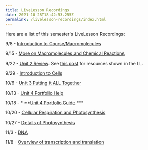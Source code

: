 ```yaml
---
title: LiveLesson Recordings
date: 2021-10-28T18:42:53.255Z
permalink: /livelesson-recordings/index.html
---
```

Here are a list of this semester's LiveLesson Recordings:

9/8 - [Introduction to Course/Macromolecules](https://www.connexus.com/external/livelesson/?url-path=pv0713zdtb4k&domain=ue2prod01.livelesson.com)

9/15 - [More on Macromolecules and Chemical Reactions](https://www.connexus.com/external/livelesson/?url-path=p81ijwa2jizc&domain=ue2prod01.livelesson.com)

9/22 - [Unit 2 Review](https://www.connexus.com/external/livelesson/?url-path=p03tmajoe4u2&domain=ue2prod01.livelesson.com). See [this post](/posts/unit-2-review) for resources shown in the LL.

9/29 - [Introduction to Cells](https://www.connexus.com/external/livelesson/?url-path=rpsbvr5a4iig9&domain=ue2prod01.livelesson.com)

10/6 - [Unit 3 Putting it ALL Together](https://ue2prod01.livelesson.com/pr879awyrlm3/)

10/13 - [Unit 4 Portfolio Help](https://www.connexus.com/external/livelesson/?url-path=rpfdcllvydscg&domain=ue2prod01.livelesson.com)

10/18 - * **[Unit 4 Portfolio Guide](https://www.connexus.com/external/livelesson/?url-path=pzh67r7kvlgc&domain=ue2prod01.livelesson.com) ***

10/20 - [Cellular Respiration and Photosynthesis](https://www.connexus.com/external/livelesson/?url-path=p6o6k7u4d9bq&domain=ue2prod01.livelesson.com)

10/27 - [Details of Photosynthesis](https://www.connexus.com/external/livelesson/?url-path=prr5tl4jxkt9&domain=ue2prod01.livelesson.com)

11/3 - [DNA](https://www.connexus.com/external/livelesson/?url-path=pnvpfu8quzx1&domain=ue2prod01.livelesson.com)

11/8 - [Overview of transcription and translation](https://www.connexus.com/external/livelesson/?url-path=psm5h82zsowd&domain=ue2prod01.livelesson.com)
